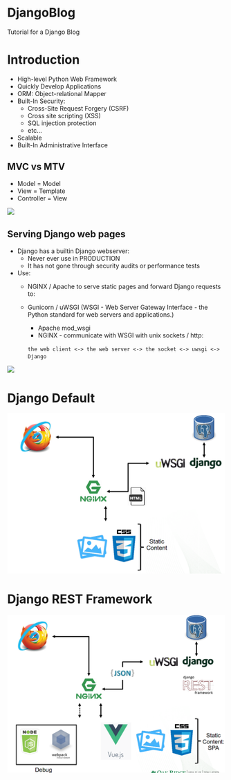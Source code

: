 # DjangoBlog

Tutorial for a Django Blog

# Introduction

- High-level Python Web Framework
- Quickly Develop Applications
- ORM: Object-relational Mapper
- Built-In Security:
  - Cross-Site Request Forgery (CSRF)
  - Cross site scripting (XSS)
  - SQL injection protection
  - etc...
- Scalable
- Built-In Administrative Interface

## MVC vs MTV

- Model = Model
- View = Template
- Controller = View

![](http://wiki.openhatch.org/images/thumb/f/fd/Mtv-diagram.png/400px-Mtv-diagram.png)


## Serving Django web pages

- Django has a builtin Django webserver:
  - Never ever use in PRODUCTION
  - It has not gone through security audits or performance tests
- Use:
  - NGINX / Apache to serve static pages and forward Django requests to:
  - Gunicorn / uWSGI (WSGI - Web Server Gateway Interface - the Python standard for web servers and applications.)
    - Apache mod_wsgi
    - NGINX - communicate with WSGI with unix sockets / http:
    
    `the web client <-> the web server <-> the socket <-> uwsgi <-> Django`

![](https://i.stack.imgur.com/NLlwq.png)

# Django Default

![](Docs/imgs/django_conventional.png)

# Django REST Framework

![](Docs/imgs/django_rest.png)
